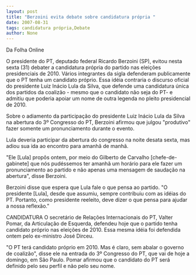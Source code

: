 ```yaml
---
layout: post
title: "Berzoini evita debate sobre candidatura própria "
date: 2007-08-31
tags: candidatura própria,Debate
author: None
---
```

Da Folha Online 

O presidente do PT, deputado federal Ricardo Berzoini (SP), evitou&nbsp;nesta sexta (31)&nbsp;debater a candidatura pr&oacute;pria do partido nas elei&ccedil;&otilde;es presidenciais de 2010. V&aacute;rios integrantes da sigla defenderam publicamente que o PT tenha um candidato pr&oacute;prio. Essa id&eacute;ia contraria o discurso oficial do presidente Luiz In&aacute;cio Lula da Silva, que defende uma candidatura &uacute;nica dos partidos da coaliz&atilde;o - mesmo que o candidato n&atilde;o seja do PT- e admitiu que poderia apoiar um nome de outra legenda no pleito presidencial de 2010. 

Sobre o adiamento da participa&ccedil;&atilde;o do presidente Luiz In&aacute;cio Lula da Silva na abertura do 3&ordm; Congresso do PT, Berzoini afirmou que julgou &quot;produtivo&quot; fazer somente um pronunciamento durante o evento. 

Lula deveria participar da abertura&nbsp;do congresso na noite desata sexta, mas adiou sua ida ao encontro para amanh&atilde; de manh&atilde;. 

&quot;Ele [Lula] prop&ocirc;s ontem, por meio do Gilberto de Carvalho [chefe-de-gabinete] que n&oacute;s pud&eacute;ssemos ter amanh&atilde; um hor&aacute;rio para ele fazer um pronunciamento ao partido e n&atilde;o apenas uma mensagem de sauda&ccedil;&atilde;o na abertura&quot;, disse Berzoini. 

Berzoini disse que espera que Lula fale o que pensa ao partido. &quot;O presidente [Lula], desde que assumiu, sempre contribuiu com as id&eacute;ias do PT. Portanto, como presidente reeleito, deve dizer o que pensa para ajudar a nossa reflex&atilde;o.&quot; 

CANDIDATURA 
O secret&aacute;rio de Rela&ccedil;&otilde;es Internacionais do PT, Valter Pomar, da Articula&ccedil;&atilde;o de Esquerda, defendeu hoje que o partido tenha candidato pr&oacute;prio nas elei&ccedil;&otilde;es de 2010. Essa mesma id&eacute;ia foi defendida ontem pelo ex-ministro Jos&eacute; Dirceu. 

&quot;O PT ter&aacute; candidato pr&oacute;prio em 2010. Mas &eacute; claro, sem abalar o governo de coaliz&atilde;o&quot;, disse ele na entrada do 3&ordm; Congresso do PT, que vai de hoje a domingo, em S&atilde;o Paulo. 
Pomar afirmou que o candidato do PT ser&aacute; definido pelo seu perfil e n&atilde;o pelo seu nome.  